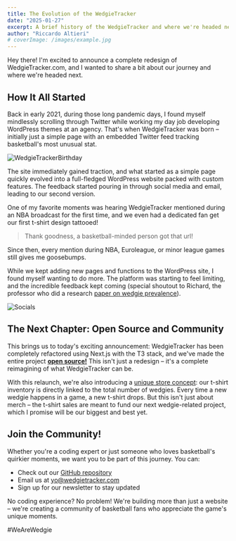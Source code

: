 ```yaml
---
title: The Evolution of the WedgieTracker
date: "2025-01-27"
excerpt: A brief history of the WedgieTracker and where we're headed next
author: "Riccardo Altieri"
# coverImage: /images/example.jpg
---
```


Hey there! I'm excited to announce a complete redesign of WedgieTracker.com, and I wanted to share a bit about our journey and where we're headed next.

## How It All Started

Back in early 2021, during those long pandemic days, I found myself mindlessly scrolling through Twitter while working my day job developing WordPress themes at an agency. That's when WedgieTracker was born – initially just a simple page with an embedded Twitter feed tracking basketball's most unusual stat.

![WedgieTrackerBirthday](https://res.cloudinary.com/wedgietracker/image/upload/v1737319315/assets/img-1_q7dzsr.jpg)

The site immediately gained traction, and what started as a simple page quickly evolved into a full-fledged WordPress website packed with custom features. The feedback started pouring in through social media and email, leading to our second version.

One of my favorite moments was hearing WedgieTracker mentioned during an NBA broadcast for the first time, and we even had a dedicated fan get our first t-shirt design tattooed!

<blockquote>
Thank goodness, a basketball-minded person got that url!
</blockquote>
<blockquote>
<a href="https://twitter.com/NoDunksInc/status/1522606995328708610"></a>
<a href="https://twitter.com/WedgieTracker/status/1373962105985101824"></a>
</blockquote>

Since then, every mention during NBA, Euroleague, or minor league games still gives me goosebumps.

While we kept adding new pages and functions to the WordPress site, I found myself wanting to do more. The platform was starting to feel limiting, and the incredible feedback kept coming (special shoutout to Richard, the professor who did a research [paper on wedgie prevalence](https://drive.google.com/file/d/1cqvWlODasMptjQwNAyiEEYp4iSSkShzf/view?usp=sharing)).

![Socials](https://res.cloudinary.com/wedgietracker/image/upload/v1737324517/assets/screenshoots_t0hpji.jpg)

## The Next Chapter: Open Source and Community

This brings us to today's exciting announcement: WedgieTracker has been completely refactored using Next.js with the T3 stack, and we've made the entire project [**open source!**](https://github.com/wedgietracker/wedgietracker) This isn't just a redesign – it's a complete reimagining of what WedgieTracker can be.

With this relaunch, we're also introducing a [unique store concept](/store): our t-shirt inventory is directly linked to the total number of wedgies. Every time a new wedgie happens in a game, a new t-shirt drops. But this isn't just about merch – the t-shirt sales are meant to fund our next wedgie-related project, which I promise will be our biggest and best yet.

## Join the Community!

Whether you're a coding expert or just someone who loves basketball's quirkier moments, we want you to be part of this journey. You can:

- Check out our [GitHub repository](https://github.com/wedgietracker/wedgietracker)
- Email us at yo@wedgietracker.com
- Sign up for our newsletter to stay updated

<div className="mt-8">
  <Newsletter />
</div>

No coding experience? No problem! We're building more than just a website – we're creating a community of basketball fans who appreciate the game's unique moments.

#WeAreWedgie
